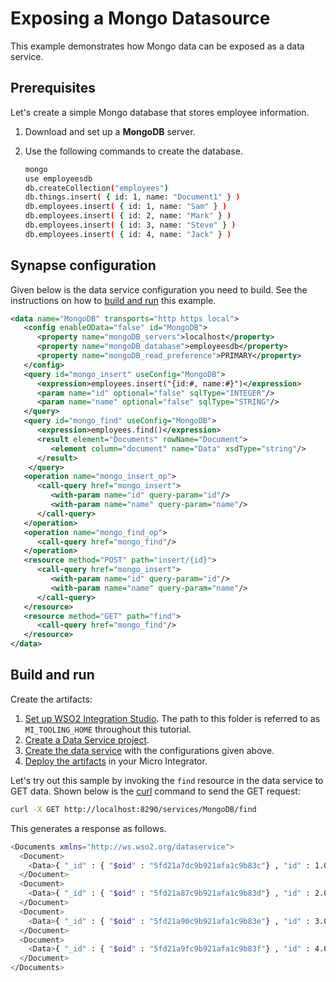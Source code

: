 # Exposing a Mongo Datasource

This example demonstrates how Mongo data can be exposed as a data service.

## Prerequisites

Let's create a simple Mongo database that stores employee information.

1.  Download and set up a <b>MongoDB</b> server.
2.  Use the following commands to create the database.

    ```bash
    mongo
    use employeesdb
    db.createCollection("employees")
    db.things.insert( { id: 1, name: "Document1" } )
    db.employees.insert( { id: 1, name: "Sam" } )
    db.employees.insert( { id: 2, name: "Mark" } )
    db.employees.insert( { id: 3, name: "Steve" } )
    db.employees.insert( { id: 4, name: "Jack" } )
    ```

## Synapse configuration
Given below is the data service configuration you need to build. See the instructions on how to [build and run](#build-and-run) this example.

```xml
<data name="MongoDB" transports="http https local">
   <config enableOData="false" id="MongoDB">
      <property name="mongoDB_servers">localhost</property>
      <property name="mongoDB_database">employeesdb</property>
      <property name="mongoDB_read_preference">PRIMARY</property>
   </config>
   <query id="mongo_insert" useConfig="MongoDB">
      <expression>employees.insert("{id:#, name:#}")</expression>
      <param name="id" optional="false" sqlType="INTEGER"/>
      <param name="name" optional="false" sqlType="STRING"/>
   </query>
   <query id="mongo_find" useConfig="MongoDB">
      <expression>employees.find()</expression>
      <result element="Documents" rowName="Document">
         <element column="document" name="Data" xsdType="string"/>
      </result>
    </query>
   <operation name="mongo_insert_op">
      <call-query href="mongo_insert">
         <with-param name="id" query-param="id"/>
         <with-param name="name" query-param="name"/>
      </call-query>
   </operation>
   <operation name="mongo_find_op">
      <call-query href="mongo_find"/>
   </operation>
   <resource method="POST" path="insert/{id}">
      <call-query href="mongo_insert">
         <with-param name="id" query-param="id"/>
         <with-param name="name" query-param="name"/>
      </call-query>
   </resource>
   <resource method="GET" path="find">
      <call-query href="mongo_find"/>
   </resource>
</data>
```

## Build and run

Create the artifacts:

1. [Set up WSO2 Integration Studio]({{base_path}}/develop/installing-wso2-integration-studio). The path to this folder is referred to as `MI_TOOLING_HOME` throughout this tutorial.        
2. [Create a Data Service project]({{base_path}}/develop/create-data-services-configs).
3. [Create the data service]({{base_path}}/develop/creating-artifacts/data-services/creating-data-services) with the configurations given above.
4. [Deploy the artifacts]({{base_path}}/develop/deploy-artifacts) in your Micro Integrator. 

Let's try out this sample by invoking the `find` resource in the data service to GET data. Shown below is the [curl](http://curl.haxx.se/) command to send the GET request:

```bash
curl -X GET http://localhost:8290/services/MongoDB/find
```

This generates a response as follows.

```bash
<Documents xmlns="http://ws.wso2.org/dataservice">
  <Document>
    <Data>{ "_id" : { "$oid" : "5fd21a7dc9b921afa1c9b83c"} , "id" : 1.0 , "name" : "Sam"}</Data>
  </Document>
  <Document>
    <Data>{ "_id" : { "$oid" : "5fd21a87c9b921afa1c9b83d"} , "id" : 2.0 , "name" : "Mark"}</Data>
  </Document>
  <Document>
    <Data>{ "_id" : { "$oid" : "5fd21a90c9b921afa1c9b83e"} , "id" : 3.0 , "name" : "Steve"}</Data>
  </Document>
  <Document>
    <Data>{ "_id" : { "$oid" : "5fd21a9fc9b921afa1c9b83f"} , "id" : 4.0 , "name" : "Jack"}</Data>
  </Document>
</Documents>
```
